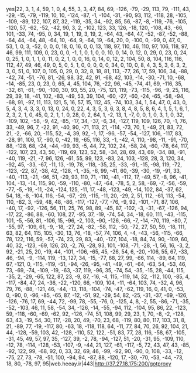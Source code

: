 yes|22, 3, 1, 4, 59, 1, 0, 4, 55, 3, 3, 47, 84, 69, -126, -79, -29, 113, 79, -111, 43, -29, -15, -79, -119, 10, 10, -124, -87, -1, -104, -31, -90, 93, 112, -118, 28, -105, -109, -89, 122, 107, 87, 32, -119, -35, 34, -92, 85, 56, -87, -8, -119, -76, -105, -120, 57, -62, -52, -42, 90, 3, 2, -102, 123, 33, 126, -18, 120, -108, 43, -66, 101, -33, 74, -95, 0, 34, 19, 1, 19, 3, 19, 2, -64, 43, -64, 47, -52, -87, -52, -88, -64, 44, -64, 48, -64, 10, -64, 9, -64, 19, -64, 20, 0, -100, 0, -99, 0, 47, 0, 53, 1, 0, 3, -52, 0, 0, 0, 18, 0, 16, 0, 0, 13, 118, 97, 110, 46, 110, 97, 106, 118, 97, 46, 99, 111, 109, 0, 23, 0, 0, -1, 1, 0, 1, 0, 0, 10, 0, 14, 0, 12, 0, 29, 0, 23, 0, 24, 0, 25, 1, 0, 1, 1, 0, 11, 0, 2, 1, 0, 0, 16, 0, 14, 0, 12, 2, 104, 50, 8, 104, 116, 116, 112, 47, 49, 46, 49, 0, 5, 0, 5, 1, 0, 0, 0, 0, 0, 34, 0, 10, 0, 8, 4, 3, 5, 3, 6, 3, 2, 3, 0, 51, 0, 107, 0, 105, 0, 29, 0, 32, 8, 18, 81, 113, -77, 26, 17, 59, 106, 34, -88, -42, 74, -51, -76, 81, -26, 98, 32, 42, 91, -68, 42, 103, -14, -30, -71, 10, -68, -14, -85, 23, 0, 23, 0, 65, 4, 45, 104, 76, -22, 96, -45, -74, 41, 69, -116, 35, -32, 61, -61, -90, -100, 30, 93, 55, 20, -75, 121, 119, -73, -115, -96, -9, 25, 116, 29, 39, 18, -41, 102, -83, -49, 53, 39, 104, -60, -27, -60, -24, -65, -58, -94, -68, 91, -97, 11, 113, 121, 5, 16, 57, 15, 112, 45, -74, 103, 34, 1, 54, 47, 0, 43, 0, 5, 4, 3, 4, 3, 3, 0, 13, 0, 24, 0, 22, 4, 3, 5, 3, 6, 3, 8, 4, 8, 5, 8, 6, 4, 1, 5, 1, 6, 1, 2, 3, 2, 1, 0, 45, 0, 2, 1, 1, 0, 28, 0, 2, 64, 1, -2, 13, 1, -7, 0, 0, 1, 0, 3, 1, 0, 32, -109, 102, -58, -9, 42, -85, -17, 34, -37, -6, 34, -127, 119, 109, 126, 70, -1, 76, 33, -49, 96, 7, -22, 91, -40, 90, -71, 113, 21, -114, -73, 70, 1, -49, 21, 83, 72, 21, -2, -66, 20, -115, 52, -4, 39, 92, -1, 17, -96, -57, -54, -127, 106, -117, 83, -28, 91, 106, 17, -90, 0, -42, 19, -65, 116, 33, -1, -42, 4, 110, -98, -11, -91, -70, 88, -128, 68, -24, -44, -99, 93, -5, 44, 72, 102, 24, -58, 24, -60, -78, 64, 117, -122, 107, 23, 43, 50, -119, 69, 123, 52, 58, -34, 28, 69, 43, 69, -34, 88, -91, -40, 119, -21, -7, 96, 126, -61, 55, 99, 123, -83, 24, 103, -128, 28, 3, 120, 34, -92, 45, -33, -67, -11, 13, -19, 78, -118, -35, 25, -33, -91, -15, -98, 119, -72, -123, -22, 87, -38, 42, -128, -1, -35, -6, 99, -41, 60, -39, -30, -19, -91, 33, -40, -113, -21, -96, 51, -29, 93, 110, 71, -110, -41, -112, 17, -49, 57, -8, 96, -41, 104, -13, -14, 115, 90, -59, -110, -80, -47, -64, -78, 5, 2, 58, -69, -7, -56, -59, -77, -5, -19, -11, -24, -124, 125, -11, 17, -48, -123, -49, -14, 102, 84, -37, 62, 54, 18, -8, -104, 116, -54, -67, -29, -115, -11, 20, -29, 2, 51, 112, -61, 113, -54, 110, -82, 3, -59, 48, 48, -86, -117, -127, -77, -76, -9, 92, -101, -71, 87, 106, -40, 17, -92, -126, 56, 111, 25, 76, 98, 89, -45, 87, -102, -3, -31, -67, -126, 94, -17, 22, -86, 88, -60, 108, 27, -95, 37, -19, -74, 54, 34, -18, 60, 111, -43, -115, 101, -5, -56, 81, -106, 15, -96, -2, 103, -90, -126, -66, -7, -14, -70, 119, -80, 7, -55, 97, -109, 61, -9, -18, -27, 24, -82, -58, 112, -50, -72, 27, 50, 59, -18, 111, 63, 82, 64, 115, 105, -30, 13, 76, -18, -57, 74, 106, 4, -4, -43, -56, -115, -66, 78, 122, 116, 59, -57, -74, 23, 29, 83, -40, -127, 104, -18, 84, 74, 90, -109, 60, 40, 32, -123, -69, 126, 20, -2, 76, -28, 93, 101, -108, -71, -28, -1, 56, 16, -3, 2, 92, -21, 25, 20, -19, 44, -101, -106, -65, 45, -26, 54, 6, -20, -106, 55, 67, -33, 46, -94, -9, -114, 119, -13, 127, 34, -15, -77, 68, 27, 99, -66, 114, -89, 64, 119, 67, -121, 0, -115, -119, -51, -94, -26, -95, -41, -49, -61, -64, -63, 54, -53, 46, 73, -69, -74, -109, -19, -63, -37, 119, -96, 35, -74, 54, -35, -15, 28, -44, 115, -35, 2, -29, -65, 122, 87, 23, -9, 87, -16, -4, 115, -119, 14, 32, -112, 100, -85, 4, -117, -84, 47, 24, -36, -22, -120, 66, -109, 104, -11, -64, 103, 74, -32, 4, 96, 79, 76, -88, -121, 46, -44, -13, 118, -104, -74, -47, -62, 119, 16, 0, 41, 0, -53, 0, -90, 0, -96, -85, -65, 87, -12, -51, 92, -29, 54, 82, -25, -31, -37, -69, -126, -126, -76, 17, 69, -44, 72, -99, 78, -55, -76, 0, -125, 4, 8, -2, 55, -86, -71, -35, -52, -103, 46, 11, 58, -54, 34, -126, -14, -55, -94, 112, -104, 95, 86, 22, -123, 59, -118, -60, -69, -62, 92, -126, -74, 51, 108, 99, 29, 23, 1, 70, -8, -2, -128, 63, 43, -19, 54, 30, 117, -28, 20, 49, -70, 23, 68, -119, 80, 80, 117, 103, 31, 8, 21, -89, 77, -19, -117, 80, -63, 18, -118, 118, 64, -11, 77, 84, 70, 26, 92, 104, 21, 44, -128, -59, 103, 42, -128, -110, 52, 122, -51, 83, 77, 28, 116, -58, 67, -105, -31, 45, 49, 57, 97, 35, -127, 39, -2, 78, -94, -127, 51, -20, -31, 95, -109, 110, -12, 78, -114, -128, -53, -107, -9, -44, 21, 127, -61, -117, -5, 72, 43, 47, 43, -85, -92, 122, 99, -68, 92, 0, 33, 32, 69, 46, -99, -92, 90, -90, 0, 108, -33, -12, -75, 27, 73, -78, -51, 100, -94, 94, -87, 88, -120, 17, -30, -70, -53, -44, -73, 18, 80, -78, 97, 95|web.heeay.ir|443|http://37.27.18.175:200/gotproxy
